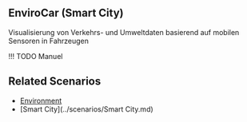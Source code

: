 ## EnviroCar (Smart City)

Visualisierung von Verkehrs- und Umweltdaten basierend auf mobilen Sensoren in Fahrzeugen

!!! TODO
    Manuel
    
## Related Scenarios
- [Environment](../scenarios/Environment.md)
- [Smart City](../scenarios/Smart City.md)
